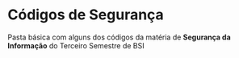 # Códigos de Segurança

Pasta básica com alguns dos códigos da matéria de **Segurança da Informação** do Terceiro Semestre de BSI
